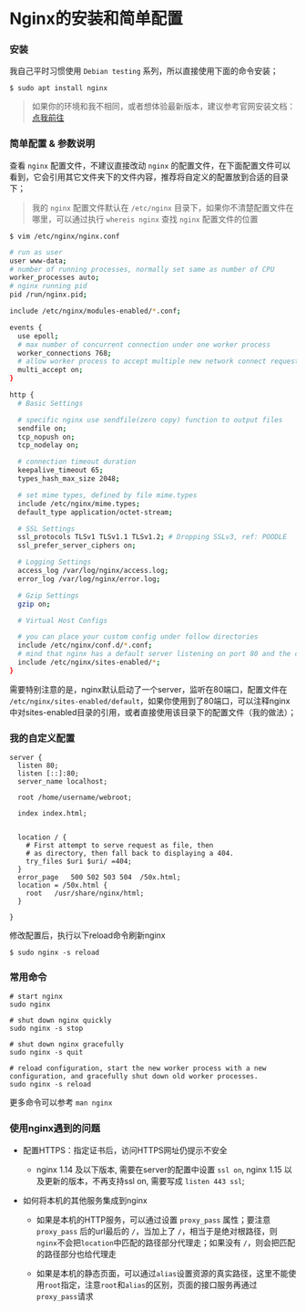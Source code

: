 # Nginx的安装和简单配置

### 安装

我自己平时习惯使用 `Debian testing` 系列，所以直接使用下面的命令安装；

```
$ sudo apt install nginx
```

> 如果你的环境和我不相同，或者想体验最新版本，建议参考官网安装文档：[点我前往](https://nginx.org/en/linux_packages.html)

### 简单配置 & 参数说明

查看 `nginx` 配置文件，不建议直接改动 `nginx` 的配置文件，在下面配置文件可以看到，它会引用其它文件夹下的文件内容，推荐将自定义的配置放到合适的目录下；

> 我的 `nginx` 配置文件默认在 `/etc/nginx` 目录下，如果你不清楚配置文件在哪里，可以通过执行 `whereis nginx` 查找 `nginx` 配置文件的位置

```
$ vim /etc/nginx/nginx.conf
```

```bash
# run as user
user www-data;
# number of running processes, normally set same as number of CPU
worker_processes auto;
# nginx running pid
pid /run/nginx.pid;

include /etc/nginx/modules-enabled/*.conf;

events {
  use epoll;
  # max number of concurrent connection under one worker process
  worker_connections 768;
  # allow worker process to accept multiple new network connect requests
  multi_accept on;
}

http {
  # Basic Settings

  # specific nginx use sendfile(zero copy) function to output files
  sendfile on;
  tcp_nopush on;
  tcp_nodelay on;

  # connection timeout duration
  keepalive_timeout 65;
  types_hash_max_size 2048;

  # set mime types, defined by file mime.types 
  include /etc/nginx/mime.types;
  default_type application/octet-stream;

  # SSL Settings
  ssl_protocols TLSv1 TLSv1.1 TLSv1.2; # Dropping SSLv3, ref: POODLE
  ssl_prefer_server_ciphers on;

  # Logging Settings
  access_log /var/log/nginx/access.log;
  error_log /var/log/nginx/error.log;

  # Gzip Settings
  gzip on;

  # Virtual Host Configs

  # you can place your custom config under follow directories
  include /etc/nginx/conf.d/*.conf;
  # mind that nginx has a default server listening on port 80 and the config file is under /etc/nginx/sites-enabled; 
  include /etc/nginx/sites-enabled/*;
}
```

需要特别注意的是，nginx默认启动了一个server，监听在80端口，配置文件在 `/etc/nginx/sites-enabled/default`，如果你使用到了80端口，可以注释nginx中对sites-enabled目录的引用，或者直接使用该目录下的配置文件（我的做法）；

### 我的自定义配置

```
server {
  listen 80;
  listen [::]:80;
  server_name localhost;

  root /home/username/webroot;

  index index.html;


  location / {
    # First attempt to serve request as file, then
    # as directory, then fall back to displaying a 404.
    try_files $uri $uri/ =404;
  }
  error_page   500 502 503 504  /50x.html;
  location = /50x.html {
    root   /usr/share/nginx/html;
  }

}
```

修改配置后，执行以下reload命令刷新nginx

```
$ sudo nginx -s reload
```

### 常用命令

```
# start nginx
sudo nginx

# shut down nginx quickly
sudo nginx -s stop

# shut down nginx gracefully
sudo nginx -s quit

# reload configuration, start the new worker process with a new configuration, and gracefully shut down old worker processes.
sudo nginx -s reload
```

更多命令可以参考 `man nginx`

### 使用nginx遇到的问题

- 配置HTTPS：指定证书后，访问HTTPS网址仍提示不安全

  - nginx 1.14 及以下版本, 需要在server的配置中设置 `ssl on`, nginx 1.15 以及更新的版本，不再支持ssl on, 需要写成 `listen 443 ssl`;

- 如何将本机的其他服务集成到nginx

  - 如果是本机的HTTP服务，可以通过设置 `proxy_pass` 属性；要注意 `proxy_pass` 后的url最后的 `/`，当加上了 `/`，相当于是绝对根路径，则`nginx`不会把`location`中匹配的路径部分代理走；如果没有 `/`，则会把匹配的路径部分也给代理走

  - 如果是本机的静态页面，可以通过`alias`设置资源的真实路径，这里不能使用`root`指定，注意`root`和`alias`的区别，页面的接口服务再通过`proxy_pass`请求


